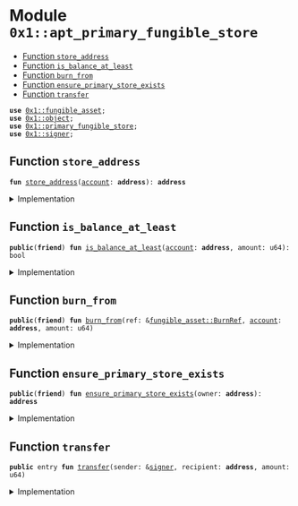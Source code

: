 
<a id="0x1_apt_primary_fungible_store"></a>

# Module `0x1::apt_primary_fungible_store`



-  [Function `store_address`](#0x1_apt_primary_fungible_store_store_address)
-  [Function `is_balance_at_least`](#0x1_apt_primary_fungible_store_is_balance_at_least)
-  [Function `burn_from`](#0x1_apt_primary_fungible_store_burn_from)
-  [Function `ensure_primary_store_exists`](#0x1_apt_primary_fungible_store_ensure_primary_store_exists)
-  [Function `transfer`](#0x1_apt_primary_fungible_store_transfer)


<pre><code><b>use</b> <a href="fungible_asset.md#0x1_fungible_asset">0x1::fungible_asset</a>;
<b>use</b> <a href="object.md#0x1_object">0x1::object</a>;
<b>use</b> <a href="primary_fungible_store.md#0x1_primary_fungible_store">0x1::primary_fungible_store</a>;
<b>use</b> <a href="../../velor-stdlib/../move-stdlib/doc/signer.md#0x1_signer">0x1::signer</a>;
</code></pre>



<a id="0x1_apt_primary_fungible_store_store_address"></a>

## Function `store_address`



<pre><code><b>fun</b> <a href="apt_primary_fungible_store.md#0x1_apt_primary_fungible_store_store_address">store_address</a>(<a href="account.md#0x1_account">account</a>: <b>address</b>): <b>address</b>
</code></pre>



<details>
<summary>Implementation</summary>


<pre><code>inline <b>fun</b> <a href="apt_primary_fungible_store.md#0x1_apt_primary_fungible_store_store_address">store_address</a>(<a href="account.md#0x1_account">account</a>: <b>address</b>): <b>address</b> {
    <a href="object.md#0x1_object_create_user_derived_object_address">object::create_user_derived_object_address</a>(<a href="account.md#0x1_account">account</a>, @velor_fungible_asset)
}
</code></pre>



</details>

<a id="0x1_apt_primary_fungible_store_is_balance_at_least"></a>

## Function `is_balance_at_least`



<pre><code><b>public</b>(<b>friend</b>) <b>fun</b> <a href="apt_primary_fungible_store.md#0x1_apt_primary_fungible_store_is_balance_at_least">is_balance_at_least</a>(<a href="account.md#0x1_account">account</a>: <b>address</b>, amount: u64): bool
</code></pre>



<details>
<summary>Implementation</summary>


<pre><code><b>public</b>(<b>friend</b>) <b>fun</b> <a href="apt_primary_fungible_store.md#0x1_apt_primary_fungible_store_is_balance_at_least">is_balance_at_least</a>(<a href="account.md#0x1_account">account</a>: <b>address</b>, amount: u64): bool {
    <b>let</b> store_addr = <a href="apt_primary_fungible_store.md#0x1_apt_primary_fungible_store_store_address">store_address</a>(<a href="account.md#0x1_account">account</a>);
    <a href="fungible_asset.md#0x1_fungible_asset_is_address_balance_at_least">fungible_asset::is_address_balance_at_least</a>(store_addr, amount)
}
</code></pre>



</details>

<a id="0x1_apt_primary_fungible_store_burn_from"></a>

## Function `burn_from`



<pre><code><b>public</b>(<b>friend</b>) <b>fun</b> <a href="apt_primary_fungible_store.md#0x1_apt_primary_fungible_store_burn_from">burn_from</a>(ref: &<a href="fungible_asset.md#0x1_fungible_asset_BurnRef">fungible_asset::BurnRef</a>, <a href="account.md#0x1_account">account</a>: <b>address</b>, amount: u64)
</code></pre>



<details>
<summary>Implementation</summary>


<pre><code><b>public</b>(<b>friend</b>) <b>fun</b> <a href="apt_primary_fungible_store.md#0x1_apt_primary_fungible_store_burn_from">burn_from</a>(
    ref: &BurnRef,
    <a href="account.md#0x1_account">account</a>: <b>address</b>,
    amount: u64,
) {
    // Skip burning <b>if</b> amount is zero. This shouldn't <a href="../../velor-stdlib/../move-stdlib/doc/error.md#0x1_error">error</a> out <b>as</b> it's called <b>as</b> part of transaction fee burning.
    <b>if</b> (amount != 0) {
        <b>let</b> store_addr = <a href="apt_primary_fungible_store.md#0x1_apt_primary_fungible_store_store_address">store_address</a>(<a href="account.md#0x1_account">account</a>);
        <a href="fungible_asset.md#0x1_fungible_asset_address_burn_from">fungible_asset::address_burn_from</a>(ref, store_addr, amount);
    };
}
</code></pre>



</details>

<a id="0x1_apt_primary_fungible_store_ensure_primary_store_exists"></a>

## Function `ensure_primary_store_exists`



<pre><code><b>public</b>(<b>friend</b>) <b>fun</b> <a href="apt_primary_fungible_store.md#0x1_apt_primary_fungible_store_ensure_primary_store_exists">ensure_primary_store_exists</a>(owner: <b>address</b>): <b>address</b>
</code></pre>



<details>
<summary>Implementation</summary>


<pre><code><b>public</b>(<b>friend</b>) inline <b>fun</b> <a href="apt_primary_fungible_store.md#0x1_apt_primary_fungible_store_ensure_primary_store_exists">ensure_primary_store_exists</a>(owner: <b>address</b>): <b>address</b> {
    <b>let</b> store_addr = <a href="apt_primary_fungible_store.md#0x1_apt_primary_fungible_store_store_address">store_address</a>(owner);
    <b>if</b> (<a href="fungible_asset.md#0x1_fungible_asset_store_exists">fungible_asset::store_exists</a>(store_addr)) {
        store_addr
    } <b>else</b> {
        <a href="object.md#0x1_object_object_address">object::object_address</a>(&<a href="primary_fungible_store.md#0x1_primary_fungible_store_create_primary_store">primary_fungible_store::create_primary_store</a>(owner, <a href="object.md#0x1_object_address_to_object">object::address_to_object</a>&lt;Metadata&gt;(@velor_fungible_asset)))
    }
}
</code></pre>



</details>

<a id="0x1_apt_primary_fungible_store_transfer"></a>

## Function `transfer`



<pre><code><b>public</b> entry <b>fun</b> <a href="apt_primary_fungible_store.md#0x1_apt_primary_fungible_store_transfer">transfer</a>(sender: &<a href="../../velor-stdlib/../move-stdlib/doc/signer.md#0x1_signer">signer</a>, recipient: <b>address</b>, amount: u64)
</code></pre>



<details>
<summary>Implementation</summary>


<pre><code><b>public</b> entry <b>fun</b> <a href="apt_primary_fungible_store.md#0x1_apt_primary_fungible_store_transfer">transfer</a>(
    sender: &<a href="../../velor-stdlib/../move-stdlib/doc/signer.md#0x1_signer">signer</a>,
    recipient: <b>address</b>,
    amount: u64,
) {
    <b>let</b> sender_store = <a href="apt_primary_fungible_store.md#0x1_apt_primary_fungible_store_ensure_primary_store_exists">ensure_primary_store_exists</a>(<a href="../../velor-stdlib/../move-stdlib/doc/signer.md#0x1_signer_address_of">signer::address_of</a>(sender));
    <b>let</b> recipient_store = <a href="apt_primary_fungible_store.md#0x1_apt_primary_fungible_store_ensure_primary_store_exists">ensure_primary_store_exists</a>(recipient);

    // <b>use</b> <b>internal</b> APIs, <b>as</b> they skip:
    // - owner, frozen and dispatchable checks
    // <b>as</b> APT cannot be frozen or have dispatch, and PFS cannot be transfered
    // (PFS could potentially be burned. regular transfer would permanently unburn the store.
    // Ignoring the check here <b>has</b> the equivalent of unburning, transfers, and then burning again)
    <a href="fungible_asset.md#0x1_fungible_asset_deposit_internal">fungible_asset::deposit_internal</a>(recipient_store, <a href="fungible_asset.md#0x1_fungible_asset_withdraw_internal">fungible_asset::withdraw_internal</a>(sender_store, amount));
}
</code></pre>



</details>


[move-book]: https://velor.dev/move/book/SUMMARY
